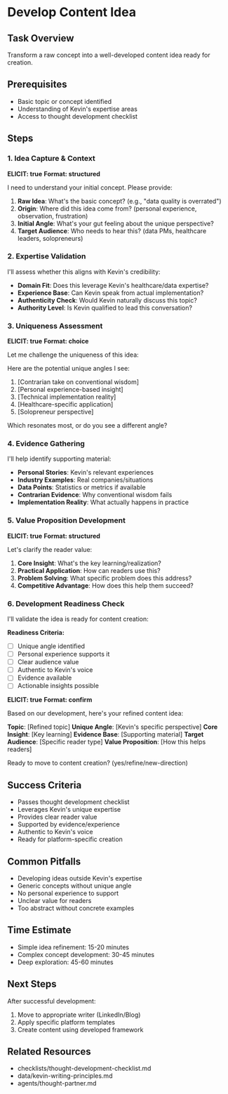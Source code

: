 # Develop Content Idea

## Task Overview

Transform a raw concept into a well-developed content idea ready for creation.

## Prerequisites

- Basic topic or concept identified
- Understanding of Kevin's expertise areas
- Access to thought development checklist

## Steps

### 1. Idea Capture & Context

**ELICIT: true**
**Format: structured**

I need to understand your initial concept. Please provide:

1. **Raw Idea**: What's the basic concept? (e.g., "data quality is overrated")
2. **Origin**: Where did this idea come from? (personal experience, observation, frustration)
3. **Initial Angle**: What's your gut feeling about the unique perspective?
4. **Target Audience**: Who needs to hear this? (data PMs, healthcare leaders, solopreneurs)

### 2. Expertise Validation

I'll assess whether this aligns with Kevin's credibility:

- **Domain Fit**: Does this leverage Kevin's healthcare/data expertise?
- **Experience Base**: Can Kevin speak from actual implementation?
- **Authenticity Check**: Would Kevin naturally discuss this topic?
- **Authority Level**: Is Kevin qualified to lead this conversation?

### 3. Uniqueness Assessment

**ELICIT: true**
**Format: choice**

Let me challenge the uniqueness of this idea:

Here are the potential unique angles I see:

1. [Contrarian take on conventional wisdom]
2. [Personal experience-based insight]
3. [Technical implementation reality]
4. [Healthcare-specific application]
5. [Solopreneur perspective]

Which resonates most, or do you see a different angle?

### 4. Evidence Gathering

I'll help identify supporting material:

- **Personal Stories**: Kevin's relevant experiences
- **Industry Examples**: Real companies/situations
- **Data Points**: Statistics or metrics if available
- **Contrarian Evidence**: Why conventional wisdom fails
- **Implementation Reality**: What actually happens in practice

### 5. Value Proposition Development

**ELICIT: true**
**Format: structured**

Let's clarify the reader value:

1. **Core Insight**: What's the key learning/realization?
2. **Practical Application**: How can readers use this?
3. **Problem Solving**: What specific problem does this address?
4. **Competitive Advantage**: How does this help them succeed?

### 6. Development Readiness Check

I'll validate the idea is ready for content creation:

**Readiness Criteria:**

- [ ] Unique angle identified
- [ ] Personal experience supports it
- [ ] Clear audience value
- [ ] Authentic to Kevin's voice
- [ ] Evidence available
- [ ] Actionable insights possible

**ELICIT: true**
**Format: confirm**

Based on our development, here's your refined content idea:

**Topic**: [Refined topic]
**Unique Angle**: [Kevin's specific perspective]
**Core Insight**: [Key learning]
**Evidence Base**: [Supporting material]
**Target Audience**: [Specific reader type]
**Value Proposition**: [How this helps readers]

Ready to move to content creation? (yes/refine/new-direction)

## Success Criteria

- Passes thought development checklist
- Leverages Kevin's unique expertise
- Provides clear reader value
- Supported by evidence/experience
- Authentic to Kevin's voice
- Ready for platform-specific creation

## Common Pitfalls

- Developing ideas outside Kevin's expertise
- Generic concepts without unique angle
- No personal experience to support
- Unclear value for readers
- Too abstract without concrete examples

## Time Estimate

- Simple idea refinement: 15-20 minutes
- Complex concept development: 30-45 minutes
- Deep exploration: 45-60 minutes

## Next Steps

After successful development:

1. Move to appropriate writer (LinkedIn/Blog)
2. Apply specific platform templates
3. Create content using developed framework

## Related Resources

- checklists/thought-development-checklist.md
- data/kevin-writing-principles.md
- agents/thought-partner.md
